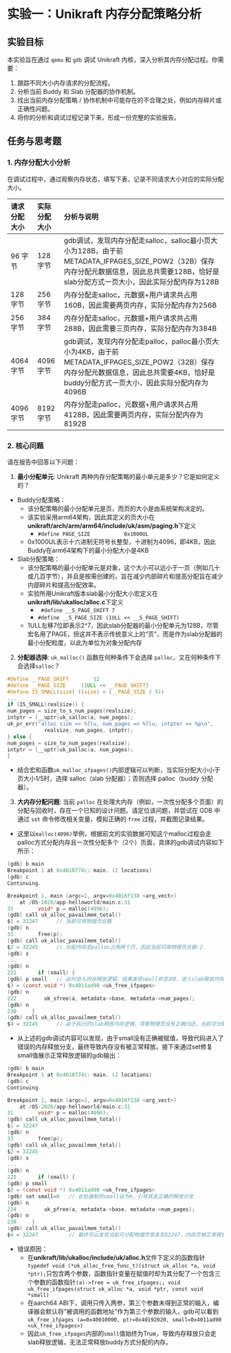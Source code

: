 # 实验一：Unikraft 内存分配策略分析

## 实验目标

本实验旨在通过 `qemu` 和 `gdb` 调试 Unikraft 内核，深入分析其内存分配过程。你需要：
1.  跟踪不同大小内存请求的分配流程。
2.  分析当前 Buddy 和 Slab 分配器的协作机制。
3.  找出当前内存分配策略 / 协作机制中可能存在的不合理之处，例如内存碎片或正确性问题。
4.  将你的分析和调试过程记录下来，形成一份完整的实验报告。

## 任务与思考题

### 1. 内存分配大小分析

在调试过程中，通过观察内存状态，填写下表，记录不同请求大小对应的实际分配大小。

| 请求分配大小 | 实际分配大小 | 分析与说明 |
| :------- | :------ | :--------- |
| 96 字节   | 128字节  |  gdb调试，发现内存分配走salloc，salloc最小页大小为128B，由于前METADATA_IFPAGES_SIZE_POW2（32B）保存内存分配元数据信息，因此总共需要128B，恰好是slab分配方式一页大小，因此实际分配内存为128B  |
| 128 字节  | 256字节  |  内存分配走salloc，元数据+用户请求共占用160B，因此需要两页内存，实际分配内存为256B  |
| 256 字节  | 384字节  |  内存分配走salloc，元数据+用户请求共占用288B，因此需要三页内存，实际分配内存为384B  |
| 4064 字节 | 4096字节 |  gdb调试，发现内存分配走palloc，palloc最小页大小为4KB，由于前METADATA_IFPAGES_SIZE_POW2（32B）保存内存分配元数据信息，因此总共需要4KB，恰好是buddy分配方式一页大小，因此实际分配内存为4096B  |
| 4096 字节 | 8192字节 |  内存分配走palloc，元数据+用户请求共占用4128B，因此需要两页内存，实际分配内存为8192B  |

### 2. 核心问题

请在报告中回答以下问题：

1.  **最小分配单元**: Unikraft 两种内存分配策略的最小单元是多少？它是如何定义的？
* Buddy分配策略：
  * 该分配策略的最小分配单元是页，而页的大小是由系统架构决定的。
  * 该实验采用arm64架构，因此其定义的页大小在**unikraft/arch/arm/arm64/include/uk/asm/paging.h**下定义
    * ` #define PAGE_SIZE			0x1000UL `
  * 0x1000UL表示十六进制无符号长整型，十进制为4096，即4KB，因此Buddy在arm64架构下的最小分配大小是4KB
* Slab分配策略：
  * 该分配策略的最小分配单元是对象，这个大小​​可以远小于一页​​（例如几十或几百字节），并且是​​按需创建​​的，旨在减少内部碎片和提高分配旨在减少内部碎片和提高分配效率。
  * 实验所用Unikraft版本slab最小分配大小宏定义在**unikraft/lib/ukalloc/alloc.c**下定义
    * ` #define __S_PAGE_SHIFT 7`
    * ` #define __S_PAGE_SIZE (1ULL << __S_PAGE_SHIFT) `
  * 1ULL左移7位即表示2^7，因此slab分配器的最小分配单元为128B，尽管宏名用了PAGE，但这并不表示传统意义上的“页”，而是作为slab分配器的最小分配粒度，以此为单位为对象分配内存
2.  **分配器选择**: `uk_malloc()` 函数在何种条件下会选择 `palloc`，又在何种条件下会选择`salloc`？
```c 
#define __PAGE_SHIFT		12
#define __PAGE_SIZE		(1ULL << __PAGE_SHIFT)
#define IS_SMALL(size) ((size) < (__PAGE_SIZE / 5))
...
if (IS_SMALL(realsize)) {
num_pages = size_to_s_num_pages(realsize);
intptr = (__uptr)uk_salloc(a, num_pages);
uk_pr_err("alloc size => %llu, num_pages => %llu, intpter => %p\n",
            realsize, num_pages, intptr);
} else {
num_pages = size_to_num_pages(realsize);
intptr = (__uptr)uk_palloc(a, num_pages);
}
```
  * 结合宏和函数`uk_malloc_ifpages()`内部逻辑可以判断，当实际分配大小小于页大小1/5时，选择 salloc（slab 分配器）；否则选择 palloc（buddy 分配器）。
3.  **大内存分配问题**: 当前 `palloc` 在处理大内存（例如，一次性分配多个页面）的分配与回收时，存在一个已知的设计问题。请定位该问题，并尝试在 GDB 中通过 `set` 命令修改相关变量，模拟正确的 `free` 过程，并截图记录结果。
  * 这里以`malloc(4096)`举例，根据前文的实验数据可知这个malloc过程会走palloc方式分配内存且一次性分配多个（2个）页面，具体的gdb调试内容如下所示：
```c
(gdb) b main
Breakpoint 1 at 0x4010774c: main. (2 locations)
(gdb) c
Continuing.

Breakpoint 1, main (argc=1, argv=0x4016f138 <arg_vect>)
    at /OS-2026/app-helloworld/main.c:31
31        void* p = malloc(4096);
(gdb) call uk_alloc_pavailmem_total()
$1 = 32247      // 当前可用物理页总数
(gdb) n
33        free(p);
(gdb) call uk_alloc_pavailmem_total()
$2 = 32245      // 分配内存走palloc占用两个页，因此当前可用物理页总数-2
(gdb) s
...
(gdb) n
221       if (small) {
(gdb) p small   // 此时进入内存释放逻辑，结果发现small非空非0，进入slab释放内存逻辑
$3 = (const void *) 0x4011ad90 <uk_free_ifpages>
(gdb) n
222         uk_sfree(a, metadata->base, metadata->num_pages);
(gdb) n
230     }
(gdb) call uk_alloc_pavailmem_total()
$4 = 32245      // 由于执行的slab释放内存逻辑，导致物理页没有正确归还，当前可分配物理页依旧是32245
```
  * 从上述的gdb调试内容可以发现，由于small没有正确被赋值，导致代码进入了错误的内存释放分支，最终导致内存没有被正常释放。接下来通过set修复small值展示正常释放逻辑的gdb输出：
```c
(gdb) b main
Breakpoint 1 at 0x4010774c: main. (2 locations)
(gdb) c
Continuing.

Breakpoint 1, main (argc=1, argv=0x4016f138 <arg_vect>)
    at /OS-2026/app-helloworld/main.c:31
31        void* p = malloc(4096);
(gdb) call uk_alloc_pavailmem_total()
$1 = 32247
(gdb) n
33        free(p);
(gdb) call uk_alloc_pavailmem_total()
$2 = 32245
(gdb) s
...
(gdb) n
221       if (small) {
(gdb) p small
$3 = (const void *) 0x4011ad90 <uk_free_ifpages>
(gdb) set small=0   // 此处强制将small设为0，引导其走正确的释放分支
(gdb) n
224         uk_pfree(a, metadata->base, metadata->num_pages);
(gdb) n
230     }
(gdb) call uk_alloc_pavailmem_total()
$4 = 32247          // 最终可以发现当前可分配物理页恢复到32247，内存页被正常释放
```
  * 错误原因：
    * 在**unikraft/lib/ukalloc/include/uk/alloc.h**文件下定义的函数指针`typedef void (*uk_alloc_free_func_t)(struct uk_alloc *a, void *ptr);`只包含两个参数，函数指针变量在赋值时却为其分配了一个包含三个参数的函数指针`(a)->free = uk_free_ifpages;`，`void uk_free_ifpages(struct uk_alloc *a, void *ptr, const void *small)`
    * 在aarch64 ABI下，调用只传入两参，第三个参数未得到正常的输入，编译器会默认将“被调用的函数地址”作为第三个参数的输入，gdb可以看到`uk_free_ifpages (a=0x40010000, ptr=0x40192020, small=0x4011ad90 <uk_free_ifpages>)`
    * 因此`uk_free_ifpages`内部的`small`值始终为True，导致内存释放只会走slab释放逻辑，无法正常释放buddy方式分配的内存。